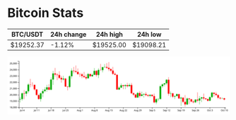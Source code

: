 # Bitcoin Stats

BTC/USDT|24h change|24h high|24h low|
|---|---|---|---|
|$19252.37|-1.12%|$19525.00|$19098.21|

<img src="./chart.svg">
